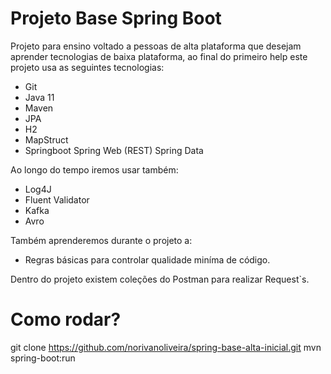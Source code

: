 # Projeto Base Spring Boot

Projeto para ensino voltado a pessoas de alta plataforma que desejam aprender tecnologias de baixa plataforma, ao final do primeiro help este projeto usa as seguintes tecnologias:

* Git
* Java 11
* Maven
* JPA
* H2
* MapStruct
* Springboot
    Spring Web (REST)
    Spring Data

Ao longo do tempo iremos usar também:

* Log4J
* Fluent Validator
* Kafka
* Avro

Também aprenderemos durante o projeto a:

* Regras básicas para controlar qualidade miníma de código.

Dentro do projeto existem coleções do Postman para realizar Request`s.

# Como rodar?

git clone https://github.com/norivanoliveira/spring-base-alta-inicial.git
mvn spring-boot:run
